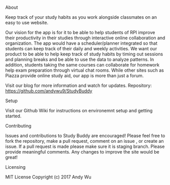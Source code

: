 About

Keep track of your study habits as you work alongside classmates on an easy to use website. 

Our vision for the app is for it to be able to help students of RPI improve their productivity in their studies through interactive online collaboration and organization. The app would have a scheduler/planner integrated so that students can keep track of their daily and weekly activities. We want our product to be able to help keep track of study habits by timing out sessions and planning breaks and be able to use the data to analyze patterns. In addition, students taking the same courses can collaborate for homework help exam preparation through virtual chat rooms. While other sites such as Piazza provide online study aid, our app is more than just a forum.


Visit our blog for more information and watch for updates.
Repository: https://github.com/andywu9/StudyBuddy

Setup

Visit our Github Wiki for instructions on environemnt setup and getting started.


Contributing

Issues and contributions to Study Buddy are encouraged! Please feel free to fork the repository, make a pull request, comment on an issue , or create an issue. If a pull request is made please make sure it is staging branch. Please provide meaningful comments. Any changes to improve the site would be great!

Licensing

MIT License
Copyright (c) 2017 Andy Wu
